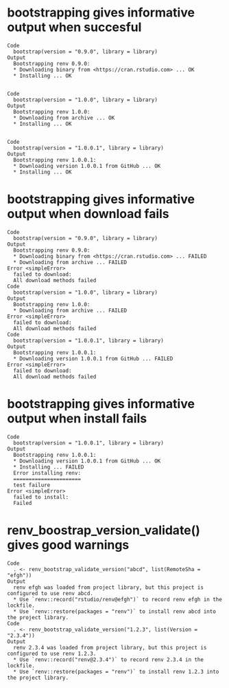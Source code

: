 # bootstrapping gives informative output when succesful

    Code
      bootstrap(version = "0.9.0", library = library)
    Output
      Bootstrapping renv 0.9.0:
      * Downloading binary from <https://cran.rstudio.com> ... OK
      * Installing ... OK
      
      
    Code
      bootstrap(version = "1.0.0", library = library)
    Output
      Bootstrapping renv 1.0.0:
      * Downloading from archive ... OK
      * Installing ... OK
      
      
    Code
      bootstrap(version = "1.0.0.1", library = library)
    Output
      Bootstrapping renv 1.0.0.1:
      * Downloading version 1.0.0.1 from GitHub ... OK
      * Installing ... OK
      
      

# bootstrapping gives informative output when download fails

    Code
      bootstrap(version = "0.9.0", library = library)
    Output
      Bootstrapping renv 0.9.0:
      * Downloading binary from <https://cran.rstudio.com> ... FAILED
      * Downloading from archive ... FAILED
    Error <simpleError>
      failed to download:
      All download methods failed
    Code
      bootstrap(version = "1.0.0", library = library)
    Output
      Bootstrapping renv 1.0.0:
      * Downloading from archive ... FAILED
    Error <simpleError>
      failed to download:
      All download methods failed
    Code
      bootstrap(version = "1.0.0.1", library = library)
    Output
      Bootstrapping renv 1.0.0.1:
      * Downloading version 1.0.0.1 from GitHub ... FAILED
    Error <simpleError>
      failed to download:
      All download methods failed

# bootstrapping gives informative output when install fails

    Code
      bootstrap(version = "1.0.0.1", library = library)
    Output
      Bootstrapping renv 1.0.0.1:
      * Downloading version 1.0.0.1 from GitHub ... OK
      * Installing ... FAILED
      Error installing renv:
      ======================
      test failure
    Error <simpleError>
      failed to install:
      Failed

# renv_boostrap_version_validate() gives good warnings

    Code
      . <- renv_bootstrap_validate_version("abcd", list(RemoteSha = "efgh"))
    Output
      renv efgh was loaded from project library, but this project is configured to use renv abcd.
      * Use `renv::record("rstudio/renv@efgh")` to record renv efgh in the lockfile.
      * Use `renv::restore(packages = "renv")` to install renv abcd into the project library.
    Code
      . <- renv_bootstrap_validate_version("1.2.3", list(Version = "2.3.4"))
    Output
      renv 2.3.4 was loaded from project library, but this project is configured to use renv 1.2.3.
      * Use `renv::record("renv@2.3.4")` to record renv 2.3.4 in the lockfile.
      * Use `renv::restore(packages = "renv")` to install renv 1.2.3 into the project library.

